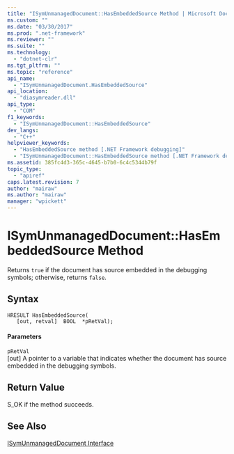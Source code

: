 ```yaml
---
title: "ISymUnmanagedDocument::HasEmbeddedSource Method | Microsoft Docs"
ms.custom: ""
ms.date: "03/30/2017"
ms.prod: ".net-framework"
ms.reviewer: ""
ms.suite: ""
ms.technology: 
  - "dotnet-clr"
ms.tgt_pltfrm: ""
ms.topic: "reference"
api_name: 
  - "ISymUnmanagedDocument.HasEmbeddedSource"
api_location: 
  - "diasymreader.dll"
api_type: 
  - "COM"
f1_keywords: 
  - "ISymUnmanagedDocument::HasEmbeddedSource"
dev_langs: 
  - "C++"
helpviewer_keywords: 
  - "HasEmbeddedSource method [.NET Framework debugging]"
  - "ISymUnmanagedDocument::HasEmbeddedSource method [.NET Framework debugging]"
ms.assetid: 385fc4d3-365c-4645-b7b0-6c4c5344b79f
topic_type: 
  - "apiref"
caps.latest.revision: 7
author: "mairaw"
ms.author: "mairaw"
manager: "wpickett"
---
```

# ISymUnmanagedDocument::HasEmbeddedSource Method
Returns `true` if the document has source embedded in the debugging symbols; otherwise, returns `false`.  
  
## Syntax  
  
```  
HRESULT HasEmbeddedSource(  
   [out, retval]  BOOL  *pRetVal);  
```  
  
#### Parameters  
 `pRetVal`  
 [out] A pointer to a variable that indicates whether the document has source embedded in the debugging symbols.  
  
## Return Value  
 S_OK if the method succeeds.  
  
## See Also  
 [ISymUnmanagedDocument Interface](../../../../docs/framework/unmanaged-api/diagnostics/isymunmanageddocument-interface.md)